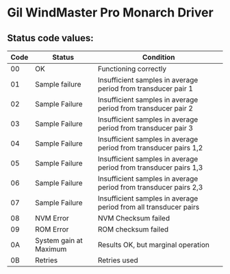 # Gil WindMaster Pro Monarch Driver

## Status code values:

Code | Status                  | Condition
-----|-------------------------|-----------------------------------------------------------------
00   | OK                      | Functioning correctly
01   | Sample failure          | Insufficient samples in average period from transducer pair 1
02   | Sample Failure          | Insufficient samples in average period from transducer pair 2
03   | Sample Failure          | Insufficient samples in average period from transducer pair 3
04   | Sample Failure          | Insufficient samples in average period from transducer pairs 1,2
05   | Sample Failure          | Insufficient samples in average period from transducer pairs 1,3
06   | Sample Failure          | Insufficient samples in average period from transducer pairs 2,3
07   | Sample Failure          | Insufficient samples in average period from all transducer pairs
08   | NVM Error               | NVM Checksum failed
09   | ROM Error               | ROM checksum failed
0A   | System gain at Maximum  | Results OK, but marginal operation
0B   | Retries                 | Retries used
